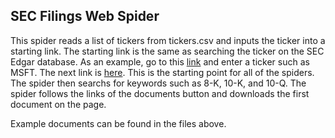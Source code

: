 ## SEC Filings Web Spider

This spider reads a list of tickers from tickers.csv and inputs the ticker into a starting link. The starting link is the same as searching the ticker on the SEC Edgar database. As an example, go to this [link](https://www.sec.gov/edgar/searchedgar/companysearch.html) and enter a ticker such as MSFT. The next link is [here](https://www.sec.gov/cgi-bin/browse-edgar?CIK=MSFT&owner=exclude&action=getcompany). This is the starting point for all of the spiders. The spider then searchs for keywords such as 8-K, 10-K, and 10-Q. The spider follows the links of the documents button and downloads the first document on the page.

Example documents can be found in the files above.

